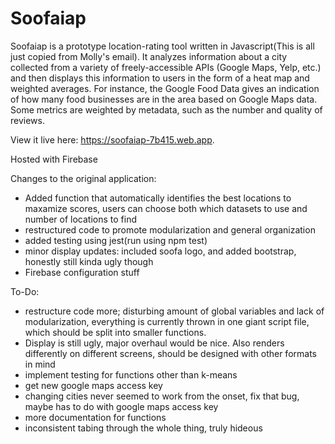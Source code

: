 # Soofaiap
Soofaiap is a prototype location-rating tool written in Javascript(This is all just copied from Molly's email). It analyzes information about a city collected from a variety of freely-accessible APIs (Google Maps, Yelp, etc.) and then displays this information to users in the form of a heat map and weighted averages. For instance, the Google Food Data gives an indication of how many food businesses are in the area based on Google Maps data. Some metrics are weighted by metadata, such as the number and quality of reviews.

View it live here: https://soofaiap-7b415.web.app.

Hosted with Firebase

Changes to the original application:
  - Added function that automatically identifies the best locations to maxamize scores, users can choose both which datasets to use and number of locations to find
  - restructured code to promote modularization and general organization
  - added testing using jest(run using npm test)
  - minor display updates: included soofa logo, and added bootstrap, honestly still kinda ugly though
  - Firebase configuration stuff
  
To-Do:
  - restructure code more; disturbing amount of global variables and lack of modularization, everything is currently thrown in one giant script file, which should be split into smaller functions.
  - Display is still ugly, major overhaul would be nice. Also renders differently on different screens, should be designed with other formats in mind
  - implement testing for functions other than k-means
  - get new google maps access key
  - changing cities never seemed to work from the onset, fix that bug, maybe has to do with google maps access key
  - more documentation for functions
  - inconsistent tabing through the whole thing, truly hideous
  
  

  


